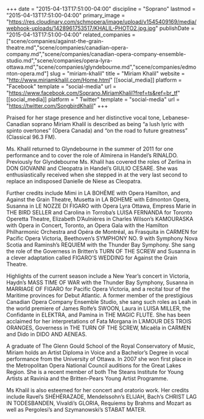 +++
date = "2015-04-13T17:51:00-04:00"
discipline = "Soprano"
lastmod = "2015-04-13T17:51:00-04:00"
primary_image = "https://res.cloudinary.com/schmopera/image/upload/v1545409169/media/webhook-uploads/1428961753517/KHALIL-PHOTO2.jpg.jpg"
publishDate = "2015-04-13T17:51:00-04:00"
related_companies = ["scene/companies/against-the-grain-theatre.md","scene/companies/canadian-opera-company.md","scene/companies/canadian-opera-company-ensemble-studio.md","scene/companies/opera-lyra-ottawa.md","scene/companies/glyndebourne.md","scene/companies/edmonton-opera.md"]
slug = "miriam-khalil"
title = "Miriam Khalil"
website = "http://www.miriamkhalil.com/Home.html"
[[social_media]]
platform = "Facebook"
template = "social-media"
url = "https://www.facebook.com/Soprano.MiriamKhalil?fref=ts&ref=br_tf"
[[social_media]]
platform = " Twitter"
template = "social-media"
url = "https://twitter.com/SongbirdKhalil"
+++

Praised for her stage presence and her distinctive vocal tone, Lebanese-Canadian soprano Miriam Khalil is described as being “a lush lyric with spinto overtones” (Opera Canada) and “on the road to future greatness” (Classical 96.3 FM).

Ms. Khalil returned to Glyndebourne in the summer of 2011 for one performance and to cover the role of Almirena in Handel’s RINALDO. Previously for Glyndebourne Ms. Khalil has covered the roles of Zerlina in DON GIOVANNI and Cleopatra in Handel’s GIULIO CESARE. She was enthusiastically received when she stepped in at the very last second to replace an indisposed Danielle de Niese as Cleopatra. 

Further credits include Mimi in LA BOHÈME with Opera Hamilton, and Against the Grain Theatre, Musetta in LA BOHEME with Edmonton Opera, Susanna in LE NOZZE DI FIGARO with Opera Lyra Ottawa, Empress Marie in THE BIRD SELLER and Carolina in Torroba’s LUISA FERNANDA for Toronto Operetta Theatre, Elizabeth D’Aulnières in Charles Wilson’s KAMOURASKA with Opera in Concert, Toronto, an Opera Gala with the Hamilton Philharmonic Orchestra and Opéra de Montréal, as Frasquita in CARMEN for Pacific Opera Victoria, Beethoven’s SYMPHONY NO. 9 with Symphony Nova Scotia and Raminsh’s REQUIEM with the Thunder Bay Symphony. She sang the role of the Governess in Britten’s TURN OF THE SCREW and Susanna in a clever adaptation called FIGARO’S WEDDING for Against the Grain Theatre.

Highlights of the current season include a New Year’s concert in Victoria, Haydn’s MASS TIME OF WAR with the Thunder Bay Symphony, Susanna in MARRIAGE OF FIGARO for Pacific Opera Victoria, and a recital tour of the Maritime provinces for Debut Atlantic.
A former member of the prestigious Canadian Opera Company Ensemble Studio, she sang such roles as Leah in the world premiere of James Rolfe’s SWOON, Laura in LUISA MILLER, the Confidante in ELEKTRA, and Pamina in THE MAGIC FLUTE. She has been acclaimed for her interpretations of Fata Morgana in L’AMOUR DES TROIS ORANGES, Governess in THE TURN OF THE SCREW, Micaëla in CARMEN and Dido in DIDO AND AENEAS.

A graduate of The Glenn Gould School of the Royal Conservatory of Music, Miriam holds an Artist Diploma in Voice and a Bachelor’s Degree in vocal performance from the University of Ottawa. In 2007 she won first place in the Metropolitan Opera National Council auditions for the Great Lakes Region. She is a recent member of both The Steans Institute for Young Artists at Ravinia and the Britten-Pears Young Artist Programme.

Ms Khalil is also esteemed for her concert and oratorio work. Her credits include Ravel’s SHÉHÉRAZADE, Mendelssohn’s ELIJAH, Bach’s CHRIST LAG IN TODESBANDEN, Vivaldi’s GLORIA, Requiems by Brahms and Mozart as well as Pergolesi’s and Szymanowski’s STABAT MATER.
